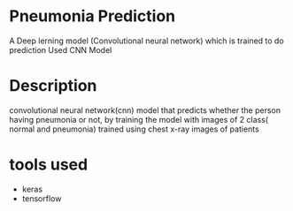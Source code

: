 # Pneumonia Prediction 

A Deep lerning model (Convolutional neural network) which is trained to do prediction
Used CNN Model 

# Description
convolutional neural network(cnn) model that predicts whether the person having pneumonia or not, by training the model with images of 2 class( normal and pneumonia)
trained using chest x-ray images of patients

# tools used
* keras
* tensorflow
